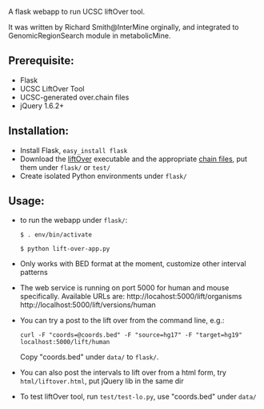 A flask webapp to run UCSC liftOver tool.

It was written by Richard Smith@InterMine orginally, and integrated to GenomicRegionSearch module in metabolicMine.

## Prerequisite:
- Flask
- UCSC LiftOver Tool
- UCSC-generated over.chain files
- jQuery 1.6.2+ 

## Installation:
- Install Flask, <code>easy_install flask</code>
- Download the <a href="http://hgdownload.cse.ucsc.edu/admin/exe/">liftOver</a> executable and the appropriate <a href="http://hgdownload.cse.ucsc.edu/downloads.html#liftover">chain files</a>, put them under <code>flask/</code> or <code>test/</code> 
- Create isolated Python environments under <code>flask/</code>

## Usage:
- to run the webapp under <code>flask/</code>:

    <code>$ . env/bin/activate</code>
  
    <code>$ python lift-over-app.py</code> 

- Only works with BED format at the moment, customize other interval patterns
- The web service is running on port 5000 for human and mouse specifically. Available URLs are:
    http://locahost:5000/lift/organisms
    http://localhost:5000/lift/versions/human
 
- You can try a post to the lift over from the command line, e.g.:

     <code>curl -F "coords=@coords.bed" -F "source=hg17" -F "target=hg19" localhost:5000/lift/human</code>

     Copy "coords.bed" under <code>data/</code> to <code>flask/</code>. 

- You can also post the intervals to lift over from a html form, try <code>html/liftover.html</code>, put jQuery lib in the same dir
- To test liftOver tool, run <code>test/test-lo.py</code>, use "coords.bed" under <code>data/</code>
